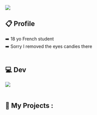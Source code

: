 
![](https://komarev.com/ghpvc/?username=UrbsKali&color=blue&style=for-the-badge)
## 📋 Profile
➡️ 18 yo French student <br>
➡️ Sorry I removed the eyes candies there
<br><br>
## 💻 Dev

<a href="https://github.com/anuraghazra/github-readme-stats"> <img align="left" src="https://github-readme-stats.vercel.app/api/top-langs/?username=urbskali&hide=html,css&count_private=true&layout=compact"/></a>



<br><br>
## 📂 My Projects :
